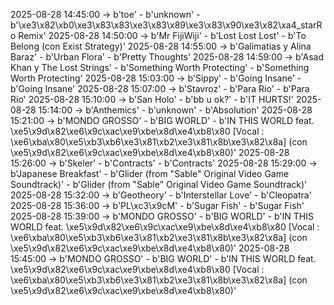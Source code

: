 2025-08-28 14:45:00 -> b'toe' - b'unknown' - b'\xe3\x82\xb0\xe3\x83\x83\xe3\x83\x89\xe3\x83\x90\xe3\x82\xa4_starRo Remix'
2025-08-28 14:50:00 -> b'Mr FijiWiji' - b'Lost Lost Lost' - b'To Belong (con Exist Strategy)'
2025-08-28 14:55:00 -> b'Galimatias y Alina Baraz' - b'Urban Flora' - b'Pretty Thoughts'
2025-08-28 14:59:00 -> b'Asad Khan y The Lost Strings' - b'Something Worth Protecting' - b'Something Worth Protecting'
2025-08-28 15:03:00 -> b'Sippy' - b'Going Insane' - b'Going Insane'
2025-08-28 15:07:00 -> b'Stavroz' - b'Para Rio' - b'Para Rio'
2025-08-28 15:10:00 -> b'San Holo' - b'bb u ok?' - b'IT HURTS!'
2025-08-28 15:14:00 -> b'Anthemics' - b'unknown' - b'Absolution'
2025-08-28 15:21:00 -> b'MONDO GROSSO' - b'BIG WORLD' - b'IN THIS WORLD feat. \xe5\x9d\x82\xe6\x9c\xac\xe9\xbe\x8d\xe4\xb8\x80 [Vocal : \xe6\xba\x80\xe5\xb3\xb6\xe3\x81\xb2\xe3\x81\x8b\xe3\x82\x8a] (con \xe5\x9d\x82\xe6\x9c\xac\xe9\xbe\x8d\xe4\xb8\x80)'
2025-08-28 15:26:00 -> b'Skeler' - b'Contracts' - b'Contracts'
2025-08-28 15:29:00 -> b'Japanese Breakfast' - b'Glider (from "Sable" Original Video Game Soundtrack)' - b'Glider (from "Sable" Original Video Game Soundtrack)'
2025-08-28 15:32:00 -> b'Geotheory' - b'Interstellar Love' - b'Cleopatra'
2025-08-28 15:36:00 -> b'PL\xc3\x9cM' - b'Sugar Fish' - b'Sugar Fish'
2025-08-28 15:39:00 -> b'MONDO GROSSO' - b'BIG WORLD' - b'IN THIS WORLD feat. \xe5\x9d\x82\xe6\x9c\xac\xe9\xbe\x8d\xe4\xb8\x80 [Vocal : \xe6\xba\x80\xe5\xb3\xb6\xe3\x81\xb2\xe3\x81\x8b\xe3\x82\x8a] (con \xe5\x9d\x82\xe6\x9c\xac\xe9\xbe\x8d\xe4\xb8\x80)'
2025-08-28 15:45:00 -> b'MONDO GROSSO' - b'BIG WORLD' - b'IN THIS WORLD feat. \xe5\x9d\x82\xe6\x9c\xac\xe9\xbe\x8d\xe4\xb8\x80 [Vocal : \xe6\xba\x80\xe5\xb3\xb6\xe3\x81\xb2\xe3\x81\x8b\xe3\x82\x8a] (con \xe5\x9d\x82\xe6\x9c\xac\xe9\xbe\x8d\xe4\xb8\x80)'
